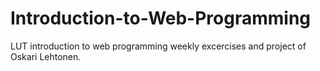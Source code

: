 # Introduction-to-Web-Programming
LUT introduction to web programming weekly excercises and project of Oskari Lehtonen.
